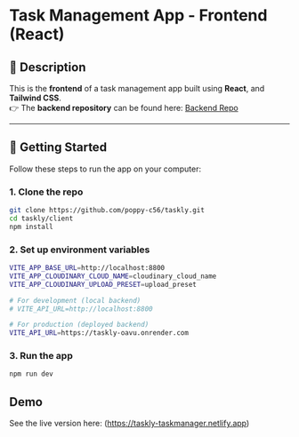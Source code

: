 # Task Management App - Frontend (React)

## 📄 Description

This is the **frontend** of a task management app built using **React**,  and **Tailwind CSS**.  
👉 The **backend repository** can be found here: [Backend Repo](https://github.com/poppy-c56/taskly/tree/main/server)

---

## 🚀 Getting Started

Follow these steps to run the app on your computer:

### 1. Clone the repo

```bash
git clone https://github.com/poppy-c56/taskly.git
cd taskly/client
npm install
```

### 2. Set up environment variables

```bash
VITE_APP_BASE_URL=http://localhost:8800
VITE_APP_CLOUDINARY_CLOUD_NAME=cloudinary_cloud_name
VITE_APP_CLOUDINARY_UPLOAD_PRESET=upload_preset

# For development (local backend)
# VITE_API_URL=http://localhost:8800

# For production (deployed backend)
VITE_API_URL=https://taskly-oavu.onrender.com
```

### 3. Run the app

```bash
npm run dev
```

## Demo

See the live version here: (https://taskly-taskmanager.netlify.app)
